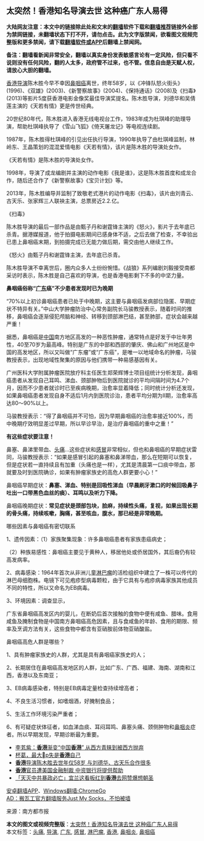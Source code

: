  <h2>太突然！香港知名导演去世 这种癌广东人易得</h2> <p class="notice"><b>大陆网友注意：本文中的链接除此处和文末的<a href="https://github.com/bannedbook/fanqiang" >翻墙</a>软件下载和<a href="https://github.com/killgcd/justmysocks/blob/master/README.md">翻墙推荐</a>链接外全部为禁网链接，未翻墙状态下打不开，请勿点击。此为文字版禁闻，欲看图文视频完整版和更多禁闻，请下载<a href="https://github.com/bannedbook/fanqiang">翻墙软件或APP</a>后翻墙上禁闻网。</p><p>备注：翻墙看新闻非常安全，翻墙以真实身份发表敏感言论有一定风险，但只看不说则没有任何风险，翻的人太多，政府管不过来，也不管。信息自由是天赋人权，请放心大胆的翻墙。</b></p>  <div class="entry"> <p id="conimg"></p> <p><a href="https://www.bannedbook.org/bnews/tag/%e9%a6%99%e6%b8%af/" class="st_tag internal_tag" rel="tag" title="标签 香港 下的日志">香港</a><a href="https://www.bannedbook.org/bnews/tag/%e5%af%bc%e6%bc%94/" class="st_tag internal_tag" rel="tag" title="标签 导演 下的日志">导演</a>陈木胜今早不幸因<a href="https://www.bannedbook.org/bnews/tag/%E9%BC%BB%E5%92%BD%E7%99%8C/" class="st_tag internal_tag" rel="tag" title="标签 鼻咽癌 下的日志">鼻咽癌</a>离世，终年58岁，以《冲锋队怒火街头》(1996)、《双雄》(2003)、《新警察故事》(2004)、《保持通话》(2008)及《扫毒》(2013)等影片5度获香港电影金像奖最佳导演奖提名。陈木胜导演，刘德华和吴倩莲主演的《天若有情》更是传世经典。</p> <p>20世纪80年代，陈木胜进入香港无线电视台工作，1983年成为杜琪峰的助理导演，帮助杜琪峰执导了《雪山飞狐》《倚天屠龙记》等电视连续剧。</p> <p>1987年，陈木胜得杜琪峰的引见出任执行导演，1990年执导了由杜琪峰监制，林岭东、王晶策划的混混爱情电影《天若有情》，该片是陈木胜的导演处女作。</p> <p></p> <p>《天若有情》是陈木胜的导演处女作。</p> <p>1998年，导演了成龙编剧并主演的动作电影《我是谁》，这是陈木胜首度和成龙合作，随后还合作了《新警察故事》《宝贝计划》等。</p> <p>2013年，陈木胜编导并监制了致敬老式港片的动作电影《扫毒》，该片由刘青云、古天乐、张家辉三人联袂主演，总票房近2.2.亿。</p> <p></p>  <p></p> <p>《扫毒》</p> <p>陈木胜导演的最后一部作品是由甄子丹和谢霆锋主演的《怒火》，影片于去年底已杀青。据港媒报道，他于拍摄电影期间已感身体不适，之后去做了检查，不幸验出已患上鼻咽癌末期，到拍摄完成已无能力做后期，需交由他人继续工作。</p> <p></p> <p>《怒火》由甄子丹和谢霆锋主演，去年底已杀青。</p> <p>陈木胜导演不幸离世后，圈内众多人士纷纷惋惜。《战狼》系列编剧刘毅接受南都采访时表示，陈木胜是自己喜欢的导演，也是香港电影剩下不多的中坚力量。</p> <p><strong>鼻咽癌俗称“<a href="https://www.bannedbook.org/bnews/tag/%e5%b9%bf%e4%b8%9c/" class="st_tag internal_tag" rel="tag" title="标签 广东 下的日志">广东</a>癌”</strong><strong>不少患者发现时已为晚期</strong></p> <p>“70%以上初诊鼻咽癌患者已处于中晚期，这主要与鼻咽癌发病部位隐匿、早期症状不特异有关。”中山大学肿瘤防治中心常务副院长马骏教授表示，随着时间的推移，鼻咽癌会逐渐侵犯颅脑和神经、转移到颈部淋巴结，甚至肺部，症状会越来越严重！</p> <p>据悉，鼻咽癌是<span class='wp_keywordlink_affiliate'><a href="https://www.bannedbook.org/" title="中国" target="_blank">中国</a></span>南方地区高发的一种恶性肿瘤，通常特点是好发于中壮年男性，40至70岁为最高峰。特别是广东的中部和西部的肇庆、佛山和广州地区是中国的高发地区，所以又叫做“广东瘤”或“广东癌”，是唯一以地域命名的肿瘤，马骏教授表示，出现地域性聚集的原因与他们携带一种易感基因有关。</p>  <p>广州医科大学附属肿瘤医院放疗科主任医生郑荣辉博士项目组统计分析发现，鼻咽癌患者从发现自己耳鸣、涕血、颈部肿物后到医院就诊的平均间隔时间为4.7个月，因而不少患者就诊时已至疾病晚期，治愈率显着降低；同时统计分析还发现，如果鼻咽癌患者发现自身不适后1月内到医院诊治，患者平均分期为II期，治愈率高达80～90%以上。</p> <p>马骏教授表示：“得了鼻咽癌并不可怕，因为早期鼻咽癌的治愈率接近100%，而中晚期疗效明显差过早期，所以早诊早治，是治疗鼻咽癌的重中之重！”</p> <p><strong>有这些症状要注意！</strong></p> <p>鼻塞、鼻涕里带血、<a href="https://www.bannedbook.org/bnews/tag/%e5%a4%b4%e7%97%9b/" class="st_tag internal_tag" rel="tag" title="标签 头痛 下的日志">头痛</a>…这些症状和<a href="https://www.bannedbook.org/bnews/tag/%E6%84%9F%E5%86%92/" class="st_tag internal_tag" rel="tag" title="标签 感冒 下的日志">感冒</a>非常相似，但也和鼻咽癌的早期症状雷同，马骏教授表示：“如果是感冒引起的鼻塞和鼻涕带血，那么在短期可以恢复，但是症状若一直持续且有加重（头痛也是一样），尤其是清晨第一口痰中带血，那就要及时到医院确诊，如果有肿瘤家族史的高危人群更要小心！”</p> <p>鼻咽癌早期症状：<strong>鼻塞、涕血、特别是回吸性涕血（早晨刷牙漱口的时候回吸鼻子吐出一口带黑色血丝的痰）、耳鸣以及听力下降。</strong></p> <p>鼻咽癌晚期症状：<strong>常见症状是颈部包块，脸麻，持续性头痛，复视，如果出现长期的骨头痛，持续咳嗽，胸痛，甚至咳血，腹水，那已经是非常晚期。</strong></p> <p>哪些因素与鼻咽癌有密切联系</p> <p>1、遗传因素：（1）家族聚集现象：许多鼻咽癌患者有家族患癌病史；</p> <p>（2）种族易感性：鼻咽癌主要见于黄种人，移居他处或侨居国外，其后裔仍有较高发病率。</p>  <p>2、病毒感染：1964年首次从非洲儿童<a href="https://www.bannedbook.org/bnews/tag/%E6%B7%8B%E5%B7%B4%E7%98%A4/" class="st_tag internal_tag" rel="tag" title="标签 淋巴瘤 下的日志">淋巴瘤</a>的活检组织中建立了一株可以传代的淋巴母细胞株。电镜下可见疱疹型病毒颗粒，由于它具有与疱疹病毒家族其他成员不同的特性，所以又命名为EB病毒。</p> <p>3、环境因素：调查显示，</p> <p>广东省鼻咽癌高发区内的婴儿，在断奶后首次接触的食物中便有咸鱼、腊味。食用咸鱼及腌制食物是中国南方鼻咽癌高危因素，且与食咸鱼的年龄、食用的期限、频率及烹调方法有关，这些食物中都含有亚硝胺前体物亚硝酸盐。</p> <p>鼻咽癌高危人群是哪些？</p> <p>1、具有肿瘤家族史的人群，尤其是具有鼻咽癌家族史的人；</p> <p>2、长期居住在鼻咽癌高发地区的人群，比如广东、广西、福建、海南、湖南和江西，香港以及东南亚；</p> <p>3、EB病毒感染者，特别是EB病毒定量检查持续增高者；</p> <p>4、不良生活习惯者，如嗜烟酒，好腌制食品；</p> <p>5、生活工作环境污染严重者；</p>  <p>6、有可疑症状体征者，如血涕血痰、耳闷耳鸣、鼻塞头痛、颈侧肿物和<a href="https://www.bannedbook.org/bnews/tag/%e9%bc%bb%e5%92%bd%e7%82%8e/" class="st_tag internal_tag" rel="tag" title="标签 鼻咽炎 下的日志">鼻咽炎</a>症者。所以早期发现，早期诊断最为重要。</p> <ul class='op-related-articles' title='相关阅读'> <li><a href='https://www.bannedbook.org/bnews/comments/20200824/1384756.html' target='_blank'>李芄紫：<b>香港</b>渐变“中国<b>香港</b>” 从西方青睐到被西方抛弃</a></li> <li><a href='https://www.bannedbook.org/bnews/baitai/20200824/1384727.html' target='_blank'>杯葛，最大p失是<b>香港</b>自己</a></li> <li><a href='https://www.bannedbook.org/bnews/yule/20200824/1384650.html' target='_blank'><b>香港</b>导演陈木胜去世年仅58岁 与刘德华、古天乐合作很多</a></li> <li><a href='https://www.bannedbook.org/bnews/headline/20200824/1384642.html' target='_blank'><b>香港</b>官员遭美国金融制裁 中资银行将提供帮助</a></li> <li><a href='https://www.bannedbook.org/bnews/topimagenews/20200823/1384618.html' target='_blank'>「天灭中共暴政必亡」宜兰这看板红到<b>香港</b>去网赞爆想朝圣</a></li> </ul> <div class="texttj"> <a href="https://github.com/bannedbook/fanqiang/wiki/%E7%A6%81%E9%97%BB%E7%BD%91%E5%AE%89%E5%8D%93%E7%BF%BB%E5%A2%99%E6%96%B0%E9%97%BBAPP" target="_blank">安卓翻墙APP</a>、<a href="https://github.com/bannedbook/fanqiang/wiki/Chrome%E4%B8%80%E9%94%AE%E7%BF%BB%E5%A2%99%E5%8C%85" target="_blank">Windows翻墙:ChromeGo</a><br/> <a href="https://github.com/killgcd/justmysocks/blob/master/README.md" target="_blank">AD：搬瓦工官方翻墙服务Just My Socks，不怕被墙</a> </div><p> 来源：南方都市报 </p><a name='sharetosocial'></a>         <div><b>本文的图文或视频完整版</b>：<a href='https://www.bannedbook.org/bnews/cnnews/20200824/1384778.html'>太突然！香港知名导演去世 这种癌广东人易得</a></div>  </div><!--END ENTRY--> <div class="postfooter"> <div>本文标签：<a href="https://www.bannedbook.org/bnews/tag/%e5%a4%b4%e7%97%9b/" rel="tag">头痛</a>, <a href="https://www.bannedbook.org/bnews/tag/%e5%af%bc%e6%bc%94/" rel="tag">导演</a>, <a href="https://www.bannedbook.org/bnews/tag/%e5%b9%bf%e4%b8%9c/" rel="tag">广东</a>, <a href="https://www.bannedbook.org/bnews/tag/%E6%84%9F%E5%86%92/" rel="tag">感冒</a>, <a href="https://www.bannedbook.org/bnews/tag/%E6%B7%8B%E5%B7%B4%E7%98%A4/" rel="tag">淋巴瘤</a>, <a href="https://www.bannedbook.org/bnews/tag/%e9%a6%99%e6%b8%af/" rel="tag">香港</a>, <a href="https://www.bannedbook.org/bnews/tag/%e9%bc%bb%e5%92%bd%e7%82%8e/" rel="tag">鼻咽炎</a>, <a href="https://www.bannedbook.org/bnews/tag/%E9%BC%BB%E5%92%BD%E7%99%8C/" rel="tag">鼻咽癌</a></div>  </div><!--END POSTFOOTER--> 